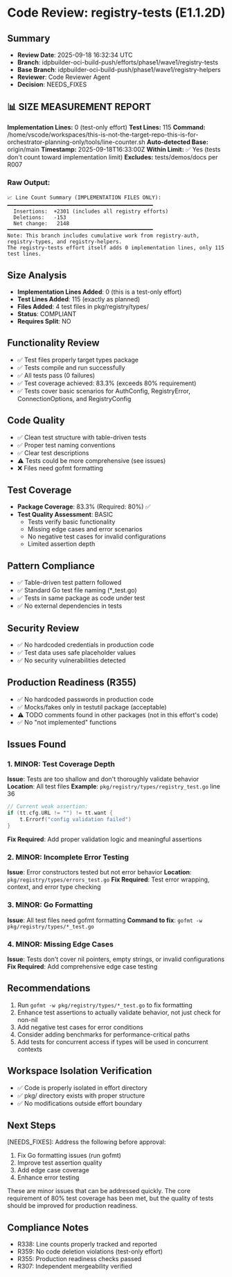 # Code Review: registry-tests (E1.1.2D)

## Summary
- **Review Date**: 2025-09-18 16:32:34 UTC
- **Branch**: idpbuilder-oci-build-push/efforts/phase1/wave1/registry-tests
- **Base Branch**: idpbuilder-oci-build-push/phase1/wave1/registry-helpers
- **Reviewer**: Code Reviewer Agent
- **Decision**: NEEDS_FIXES

## 📊 SIZE MEASUREMENT REPORT
**Implementation Lines:** 0 (test-only effort)
**Test Lines:** 115
**Command:** /home/vscode/workspaces/this-is-not-the-target-repo-this-is-for-orchestrator-planning-only/tools/line-counter.sh
**Auto-detected Base:** origin/main
**Timestamp:** 2025-09-18T16:33:00Z
**Within Limit:** ✅ Yes (tests don't count toward implementation limit)
**Excludes:** tests/demos/docs per R007

### Raw Output:
```
📈 Line Count Summary (IMPLEMENTATION FILES ONLY):
━━━━━━━━━━━━━━━━━━━━━━━━━━━━━━━━━━━━━━━━━━━━━━━
  Insertions:  +2301 (includes all registry efforts)
  Deletions:   -153
  Net change:   2148
━━━━━━━━━━━━━━━━━━━━━━━━━━━━━━━━━━━━━━━━━━━━━━━
Note: This branch includes cumulative work from registry-auth, registry-types, and registry-helpers.
The registry-tests effort itself adds 0 implementation lines, only 115 test lines.
```

## Size Analysis
- **Implementation Lines Added**: 0 (this is a test-only effort)
- **Test Lines Added**: 115 (exactly as planned)
- **Files Added**: 4 test files in pkg/registry/types/
- **Status**: COMPLIANT
- **Requires Split**: NO

## Functionality Review
- ✅ Test files properly target types package
- ✅ Tests compile and run successfully
- ✅ All tests pass (0 failures)
- ✅ Test coverage achieved: 83.3% (exceeds 80% requirement)
- ✅ Tests cover basic scenarios for AuthConfig, RegistryError, ConnectionOptions, and RegistryConfig

## Code Quality
- ✅ Clean test structure with table-driven tests
- ✅ Proper test naming conventions
- ✅ Clear test descriptions
- ⚠️ Tests could be more comprehensive (see issues)
- ❌ Files need gofmt formatting

## Test Coverage
- **Package Coverage**: 83.3% (Required: 80%) ✅
- **Test Quality Assessment**: BASIC
  - Tests verify basic functionality
  - Missing edge cases and error scenarios
  - No negative test cases for invalid configurations
  - Limited assertion depth

## Pattern Compliance
- ✅ Table-driven test pattern followed
- ✅ Standard Go test file naming (*_test.go)
- ✅ Tests in same package as code under test
- ✅ No external dependencies in tests

## Security Review
- ✅ No hardcoded credentials in production code
- ✅ Test data uses safe placeholder values
- ✅ No security vulnerabilities detected

## Production Readiness (R355)
- ✅ No hardcoded passwords in production code
- ✅ Mocks/fakes only in testutil package (acceptable)
- ⚠️ TODO comments found in other packages (not in this effort's code)
- ✅ No "not implemented" functions

## Issues Found

### 1. MINOR: Test Coverage Depth
**Issue**: Tests are too shallow and don't thoroughly validate behavior
**Location**: All test files
**Example**: `pkg/registry/types/registry_test.go` line 36
```go
// Current weak assertion:
if (tt.cfg.URL != "") != tt.want {
    t.Errorf("config validation failed")
}
```
**Fix Required**: Add proper validation logic and meaningful assertions

### 2. MINOR: Incomplete Error Testing
**Issue**: Error constructors tested but not error behavior
**Location**: `pkg/registry/types/errors_test.go`
**Fix Required**: Test error wrapping, context, and error type checking

### 3. MINOR: Go Formatting
**Issue**: All test files need gofmt formatting
**Command to fix**: `gofmt -w pkg/registry/types/*_test.go`

### 4. MINOR: Missing Edge Cases
**Issue**: Tests don't cover nil pointers, empty strings, or invalid configurations
**Fix Required**: Add comprehensive edge case testing

## Recommendations
1. Run `gofmt -w pkg/registry/types/*_test.go` to fix formatting
2. Enhance test assertions to actually validate behavior, not just check for non-nil
3. Add negative test cases for error conditions
4. Consider adding benchmarks for performance-critical paths
5. Add tests for concurrent access if types will be used in concurrent contexts

## Workspace Isolation Verification
- ✅ Code is properly isolated in effort directory
- ✅ pkg/ directory exists with proper structure
- ✅ No modifications outside effort boundary

## Next Steps
[NEEDS_FIXES]: Address the following before approval:
1. Fix Go formatting issues (run gofmt)
2. Improve test assertion quality
3. Add edge case coverage
4. Enhance error testing

These are minor issues that can be addressed quickly. The core requirement of 80% test coverage has been met, but the quality of tests should be improved for production readiness.

## Compliance Notes
- R338: Line counts properly tracked and reported
- R359: No code deletion violations (test-only effort)
- R355: Production readiness checks passed
- R307: Independent mergeability verified